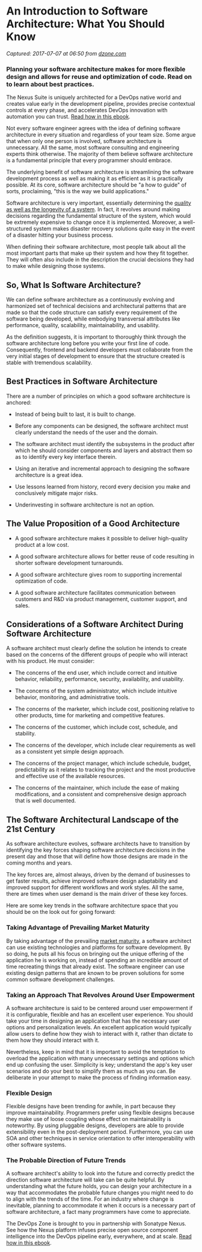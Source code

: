 # An Introduction to Software Architecture: What You Should Know

_Captured: 2017-07-07 at 06:50 from [dzone.com](https://dzone.com/articles/an-introduction-to-software-architecture-what-you?edition=306234&utm_source=Daily%20Digest&utm_medium=email&utm_campaign=dd%202017-07-06)_

### Planning your software architecture makes for more flexible design and allows for reuse and optimization of code. Read on to learn about best practices.

The Nexus Suite is uniquely architected for a DevOps native world and creates value early in the development pipeline, provides precise contextual controls at every phase, and accelerates DevOps innovation with automation you can trust. [Read how in this ebook](https://dzone.com/go?i=222229&u=https%3A%2F%2Fwww.sonatype.com%2Faccelerate-devops-early-everywhere-at-scale-ebook%3Futm_campaign%3Ddzone%26utm_source%3Dearly%2520everywhere%2520ebook).

Not every software engineer agrees with the idea of defining software architecture in every situation and regardless of your team size. Some argue that when only one person is involved, software architecture is unnecessary. All the same, most software consulting and engineering experts think otherwise. The majority of them believe software architecture is a fundamental principle that every programmer should embrace.

The underlying benefit of software architecture is streamlining the software development process as well as making it as efficient as it is practically possible. At its core, software architecture should be "a how to guide" of sorts, proclaiming, "this is the way we build applications."

Software architecture is very important, essentially determining the [quality as well as the longevity of a system](http://www.softwarearchitecturerad.io/episodes/2017/1/20/episode-3-mark-richards-on-the-evolution-of-software-architecture). In fact, it revolves around making decisions regarding the fundamental structure of the system, which would be extremely expensive to change once it is implemented. Moreover, a well-structured system makes disaster recovery solutions quite easy in the event of a disaster hitting your business process.

When defining their software architecture, most people talk about all the most important parts that make up their system and how they fit together. They will often also include in the description the crucial decisions they had to make while designing those systems.

## So, What Is Software Architecture?

We can define software architecture as a continuously evolving and harmonized set of technical decisions and architectural patterns that are made so that the code structure can satisfy every requirement of the software being developed, while embodying transversal attributes like performance, quality, scalability, maintainability, and usability.

As the definition suggests, it is important to thoroughly think through the software architecture long before you write your first line of code. Consequently, frontend and backend developers must collaborate from the very initial stages of development to ensure that the structure created is stable with tremendous scalability.

## Best Practices in Software Architecture

There are a number of principles on which a good software architecture is anchored:

  * Instead of being built to last, it is built to change.

  * Before any components can be designed, the software architect must clearly understand the needs of the user and the domain.

  * The software architect must identify the subsystems in the product after which he should consider components and layers and abstract them so as to identify every key interface therein.

  * Using an iterative and incremental approach to designing the software architecture is a great idea.

  * Use lessons learned from history, record every decision you make and conclusively mitigate major risks.

  * Underinvesting in software architecture is not an option.

## The Value Proposition of a Good Architecture

  * A good software architecture makes it possible to deliver high-quality product at a low cost.

  * A good software architecture allows for better reuse of code resulting in shorter software development turnarounds.

  * A good software architecture gives room to supporting incremental optimization of code.

  * A good software architecture facilitates communication between customers and R&D via product management, customer support, and sales.

## Considerations of a Software Architect During Software Architecture

A software architect must clearly define the solution he intends to create based on the concerns of the different groups of people who will interact with his product. He must consider:

  * The concerns of the end user, which include correct and intuitive behavior, reliability, performance, security, availability, and usability.

  * The concerns of the system administrator, which include intuitive behavior, monitoring, and administrative tools.

  * The concerns of the marketer, which include cost, positioning relative to other products, time for marketing and competitive features.

  * The concerns of the customer, which include cost, schedule, and stability.

  * The concerns of the developer, which include clear requirements as well as a consistent yet simple design approach.

  * The concerns of the project manager, which include schedule, budget, predictability as it relates to tracking the project and the most productive and effective use of the available resources.

  * The concerns of the maintainer, which include the ease of making modifications, and a consistent and comprehensive design approach that is well documented.

## The Software Architectural Landscape of the 21st Century

As software architecture evolves, software architects have to transition by identifying the key forces shaping software architecture decisions in the present day and those that will define how those designs are made in the coming months and years.

The key forces are, almost always, driven by the demand of businesses to get faster results, achieve improved software design adaptability and improved support for different workflows and work styles. All the same, there are times when user demand is the main driver of these key forces.

Here are some key trends in the software architecture space that you should be on the look out for going forward:

### Taking Advantage of Prevailing Market Maturity

By taking advantage of the prevailing [market maturity](http://sourcesofinsight.com/4-stages-of-market-maturity/), a software architect can use existing technologies and platforms for software development. By so doing, he puts all his focus on bringing out the unique offering of the application he is working on, instead of spending an incredible amount of time recreating things that already exist. The software engineer can use existing design patterns that are known to be proven solutions for some common software development challenges.

### Taking an Approach That Revolves Around User Empowerment

A software architecture is said to be centered around user empowerment if it is configurable, flexible and has an excellent user experience. You should take your time in designing an application that has the necessary user options and personalization levels. An excellent application would typically allow users to define how they wish to interact with it, rather than dictate to them how they should interact with it.

Nevertheless, keep in mind that it is important to avoid the temptation to overload the application with many unnecessary settings and options which end up confusing the user. Simplicity is key; understand the app's key user scenarios and do your best to simplify them as much as you can. Be deliberate in your attempt to make the process of finding information easy.

### Flexible Design

Flexible designs have been trending for awhile, in part because they improve maintainability. Programmers prefer using flexible designs because they make use of loose coupling whose effect on maintainability is noteworthy. By using pluggable designs, developers are able to provide extensibility even in the post-deployment period. Furthermore, you can use SOA and other techniques in service orientation to offer interoperability with other software systems.

### The Probable Direction of Future Trends

A software architect's ability to look into the future and correctly predict the direction software architecture will take can be quite helpful. By understanding what the future holds, you can design your architecture in a way that accommodates the probable future changes you might need to do to align with the trends of the time. For an industry where change is inevitable, planning to accommodate it when it occurs is a necessary part of software architecture, a fact many programmers have come to appreciate.

The DevOps Zone is brought to you in partnership with Sonatype Nexus. See how the Nexus platform infuses precise open source component intelligence into the DevOps pipeline early, everywhere, and at scale. [Read how in this ebook](https://dzone.com/go?i=222230&u=https%3A%2F%2Fwww.sonatype.com%2Faccelerate-devops-early-everywhere-at-scale-ebook%3Futm_campaign%3Ddzone%26utm_source%3Dearly%2520everywhere%2520ebook).
